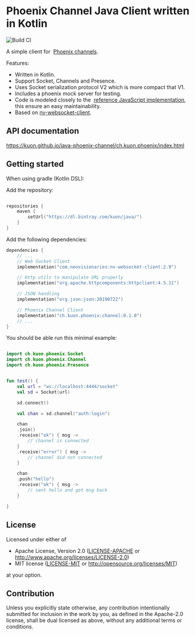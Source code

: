 # Phoenix Channel Java Client written in Kotlin

![Build CI](https://github.com/kuon/java-phoenix-channel/workflows/CI/badge.svg)

A simple client for
 [Phoenix channels](https://hexdocs.pm/phoenix/Phoenix.Channel.html).

Features:

- Written in Kotlin.
- Support Socket, Channels and Presence.
- Uses Socket serialization protocol V2 which is more compact that V1.
- Includes a phoenix mock server for testing.
- Code is modeled closely to the
   [reference JavaScript implementation](https://github.com/phoenixframework/phoenix/blob/master/assets/js/phoenix.js),
  this ensure an easy maintainability.
- Based on [nv-websocket-client](https://github.com/TakahikoKawasaki/nv-websocket-client).

## API documentation

<https://kuon.github.io/java-phoenix-channel/ch.kuon.phoenix/index.html>


## Getting started

When using gradle (Kotlin DSL):

Add the repository:

```kotlin

repositories {
    maven {
        setUrl("https://dl.bintray.com/kuon/java/")
    }
}
```

Add the following dependencies:

```kotlin
dependencies {
    // ...
    // Web Socket Client
    implementation("com.neovisionaries:nv-websocket-client:2.9")

    // Http utils to manipulate URL properly
    implementation("org.apache.httpcomponents:httpclient:4.5.11")

    // JSON handling
    implementation("org.json:json:20190722")

    // Phoenix Channel Client
    implementation("ch.kuon.phoenix:channel:0.1.0")
    // ...
}
```

You should be able run this minimal example:

```kotlin

import ch.kuon.phoenix.Socket
import ch.kuon.phoenix.Channel
import ch.kuon.phoenix.Presence


fun test() {
    val url = "ws://localhost:4444/socket"
    val sd = Socket(url)

    sd.connect()

    val chan = sd.channel("auth:login")

    chan
    .join()
    .receive("ok") { msg ->
        // channel is connected
    }
    .receive("error") { msg ->
        // channel did not connected
    }

    chan
    .push("hello")
    .receive("ok") { msg ->
        // sent hello and got msg back
    }

}

```


## License

Licensed under either of

 * Apache License, Version 2.0
   ([LICENSE-APACHE](LICENSE-APACHE) or http://www.apache.org/licenses/LICENSE-2.0)
 * MIT license
   ([LICENSE-MIT](LICENSE-MIT) or http://opensource.org/licenses/MIT)

at your option.

## Contribution

Unless you explicitly state otherwise, any contribution intentionally submitted
for inclusion in the work by you, as defined in the Apache-2.0 license, shall be
dual licensed as above, without any additional terms or conditions.
